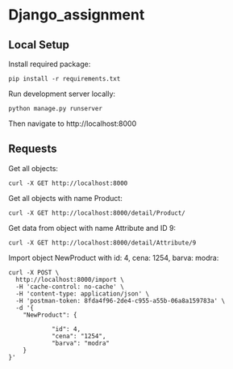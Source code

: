 # Django_assignment

## Local Setup

Install required package:

```
pip install -r requirements.txt
```



Run development server locally:

```
python manage.py runserver
```

Then navigate to http://localhost:8000

## Requests
Get all objects:
```
curl -X GET http://localhost:8000
```
Get all objects with name Product:
```
curl -X GET http://localhost:8000/detail/Product/ 
```
Get data from object with name Attribute and ID 9:
```
curl -X GET http://localhost:8000/detail/Attribute/9  
```
Import object NewProduct with id: 4, cena: 1254, barva: modra:
```
curl -X POST \
  http://localhost:8000/import \
  -H 'cache-control: no-cache' \
  -H 'content-type: application/json' \
  -H 'postman-token: 8fda4f96-2de4-c955-a55b-06a8a159783a' \
  -d '{
	"NewProduct": {
		
            "id": 4,
            "cena": "1254",
            "barva": "modra"
    }
}'
```